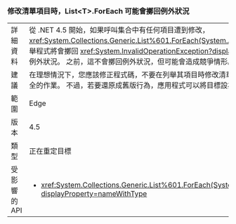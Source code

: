 ### <a name="listlttgtforeach-can-throw-exception-when-modifying-list-item"></a>修改清單項目時，List&lt;T&gt;.ForEach 可能會擲回例外狀況

|   |   |
|---|---|
|詳細資料|從 .NET 4.5 開始，如果呼叫集合中有任何項目遭到修改，<xref:System.Collections.Generic.List%601.ForEach(System.Action{%600})> 列舉程式將會擲回 <xref:System.InvalidOperationException?displayProperty=name> 例外狀況。 之前，這不會擲回例外狀況，但可能會造成競爭情形。|
|建議|在理想情況下，您應該修正程式碼，不要在列舉其項目時修改清單，因為這絕不是安全的作業。 不過，若要還原成舊版行為，應用程式可以將目標設為 .NET 4.0。|
|範圍|Edge|
|版本|4.5|
|類型|正在重定目標|
|受影響的 API|<ul><li><xref:System.Collections.Generic.List%601.ForEach(System.Action{%600})?displayProperty=nameWithType></li></ul>|

